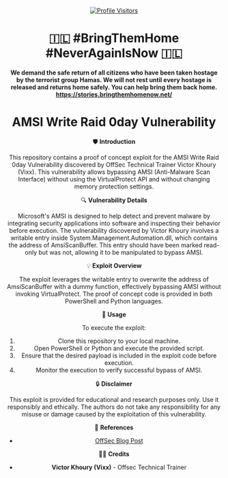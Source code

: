 
<div align="center">

[![Profile Visitors](https://komarev.com/ghpvc/?username=d0rb&label=Visitors&color=0e75b6&style=flat)](https://komarev.com/ghpvc/?username=d0rb)

 #  🇮🇱  **#BringThemHome #NeverAgainIsNow**   🇮🇱

**We demand the safe return of all citizens who have been taken hostage by the terrorist group Hamas. We will not rest until every hostage is released and returns home safely. You can help bring them back home.
https://stories.bringthemhomenow.net/**



# AMSI Write Raid 0day Vulnerability

🛡️ **Introduction**

This repository contains a proof of concept exploit for the AMSI Write Raid 0day Vulnerability discovered by OffSec Technical Trainer Victor Khoury (Vixx). This vulnerability allows bypassing AMSI (Anti-Malware Scan Interface) without using the VirtualProtect API and without changing memory protection settings.

🔍 **Vulnerability Details**

Microsoft's AMSI is designed to help detect and prevent malware by integrating security applications into software and inspecting their behavior before execution. The vulnerability discovered by Victor Khoury involves a writable entry inside System.Management.Automation.dll, which contains the address of AmsiScanBuffer. This entry should have been marked read-only but was not, allowing it to be manipulated to bypass AMSI.

💡 **Exploit Overview**

The exploit leverages the writable entry to overwrite the address of AmsiScanBuffer with a dummy function, effectively bypassing AMSI without invoking VirtualProtect. The proof of concept code is provided in both PowerShell and Python languages.

🚀 **Usage**

To execute the exploit:

1. Clone this repository to your local machine.
2. Open PowerShell or Python and execute the provided script.
3. Ensure that the desired payload is included in the exploit code before execution.
4. Monitor the execution to verify successful bypass of AMSI.

🔒 **Disclaimer**

This exploit is provided for educational and research purposes only. Use it responsibly and ethically. The authors do not take any responsibility for any misuse or damage caused by the exploitation of this vulnerability.

📎 **References**

- [OffSec Blog Post](https://www.offsec.com/offsec/amsi-write-raid-0day-vulnerability/)


👨‍💻 **Credits**

- **Victor Khoury (Vixx)** - Offsec Technical Trainer


</div>

